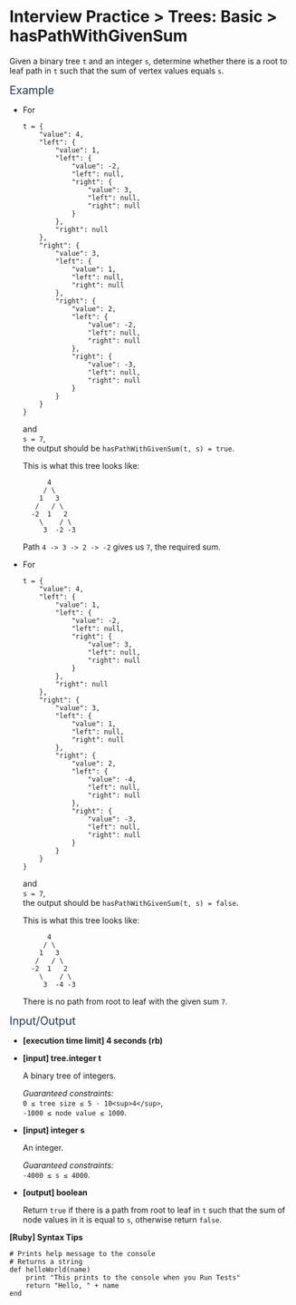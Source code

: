 # Interview Practice > Trees: Basic > hasPathWithGivenSum

<div class="markdown -arial">

Given a binary tree `t` and an integer `s`, determine whether there is a root to leaf path in `t` such that the sum of vertex values equals `s`.

<span class="markdown--header" style="color:#2b3b52;font-size:1.4em">Example</span>

*   For

        t = {
            "value": 4,
            "left": {
                "value": 1,
                "left": {
                    "value": -2,
                    "left": null,
                    "right": {
                        "value": 3,
                        "left": null,
                        "right": null
                    }
                },
                "right": null
            },
            "right": {
                "value": 3,
                "left": {
                    "value": 1,
                    "left": null,
                    "right": null
                },
                "right": {
                    "value": 2,
                    "left": {
                        "value": -2,
                        "left": null,
                        "right": null
                    },
                    "right": {
                        "value": -3,
                        "left": null,
                        "right": null
                    }
                }
            }
        }

    and  
    `s = 7`,  
    the output should be `hasPathWithGivenSum(t, s) = true`.

    This is what this tree looks like:

              4
             / \
            1   3
           /   / \
          -2  1   2
            \    / \
             3  -2 -3

    Path `4 -> 3 -> 2 -> -2` gives us `7`, the required sum.

*   For

        t = {
            "value": 4,
            "left": {
                "value": 1,
                "left": {
                    "value": -2,
                    "left": null,
                    "right": {
                        "value": 3,
                        "left": null,
                        "right": null
                    }
                },
                "right": null
            },
            "right": {
                "value": 3,
                "left": {
                    "value": 1,
                    "left": null,
                    "right": null
                },
                "right": {
                    "value": 2,
                    "left": {
                        "value": -4,
                        "left": null,
                        "right": null
                    },
                    "right": {
                        "value": -3,
                        "left": null,
                        "right": null
                    }
                }
            }
        }

    and  
    `s = 7`,  
    the output should be `hasPathWithGivenSum(t, s) = false`.

    This is what this tree looks like:

              4
             / \
            1   3
           /   / \
          -2  1   2
            \    / \
             3  -4 -3

    There is no path from root to leaf with the given sum `7`.

<span class="markdown--header" style="color:#2b3b52;font-size:1.4em">Input/Output</span>

*   **[execution time limit] 4 seconds (rb)**

*   **[input] tree.integer t**

    A binary tree of integers.

    _Guaranteed constraints:_  
    `0 ≤ tree size ≤ 5 · 10<sup>4</sup>`,  
    `-1000 ≤ node value ≤ 1000`.

*   **[input] integer s**

    An integer.

    _Guaranteed constraints:_  
    `-4000 ≤ s ≤ 4000`.

*   **[output] boolean**

    Return `true` if there is a path from root to leaf in `t` such that the sum of node values in it is equal to `s`, otherwise return `false`.

**[Ruby] Syntax Tips**

    # Prints help message to the console
    # Returns a string
    def helloWorld(name)
        print "This prints to the console when you Run Tests"
        return "Hello, " + name
    end

</div>
